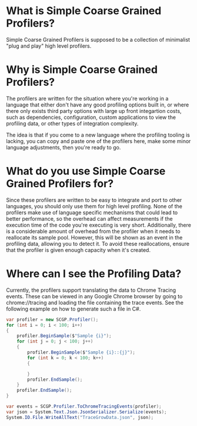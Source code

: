 # What is Simple Coarse Grained Profilers?
Simple Coarse Grained Profilers is supposed to be a collection of minimalist "plug and play" high level profilers.

# Why is Simple Coarse Grained Profilers?
The profilers are written for the situation where you're working in a language that either don't have any good profiling options built in, 
or where there only exists third party options with large up front integartion costs, such as dependencies, configuration, custom applications to view the profiling data, or other types of integration complexity.

The idea is that if you come to a new language where the profiling tooling is lacking, you can copy and paste one of the profilers here, 
make some minor language adjustments, then you're ready to go.

# What do you use Simple Coarse Grained Profilers for?
Since these profilers are written to be easy to integrate and port to other languages, you should only use them for high level profiling. 
None of the profilers make use of language specific mechanisms that could lead to better performance, 
so the overhead can affect measurements if the execution time of the code you're executing is very short.
Additionally, there is a considerable amount of overhead from the profiler when it needs to reallocate its sample pool. However, this will be shown as an event in the profiling data, allowing you to detect it. To avoid these reallocations, ensure that the profiler is given enough capacity when it's created.

# Where can I see the Profiling Data?
Currently, the profilers support translating the data to Chrome Tracing events. These can be viewed in any Google Chrome browser by going to chrome://tracing and loading the file containing the trace events.
See the following example on how to generate such a file in C#.


```csharp
var profiler = new SCGP.Profiler();
for (int i = 0; i < 100; i++)
{
    profiler.BeginSample($"Sample {i}");
    for (int j = 0; j < 100; j++)
    {
        profiler.BeginSample($"Sample {i}::{j}");
        for (int k = 0; k < 100; k++)
        {

        }
        profiler.EndSample();
    }
    profiler.EndSample();
}

var events = SCGP.Profiler.ToChromeTracingEvents(profiler);
var json = System.Text.Json.JsonSerializer.Serialize(events);
System.IO.File.WriteAllText("TraceGrowData.json", json);
```
